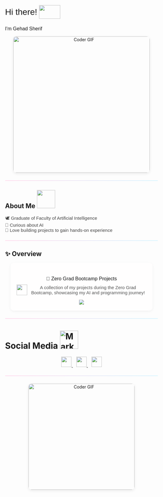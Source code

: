 <!-- ✅ استدعاء خط Poppins -->
<link href="https://fonts.googleapis.com/css2?family=Poppins:wght@400;500;600&display=swap" rel="stylesheet">

<h1 align="left" style="display: flex; align-items: center; font-weight: 500; font-family: 'Poppins', sans-serif;">
  Hi there!
  <img src="https://media1.giphy.com/media/v1.Y2lkPTc5MGI3NjExY2l1am42NHJlNHhyeGdscHIwc2NzcGplb2dkaHhlNXo3czdvZXE1MCZlcD12MV9pbnRlcm5hbF9naWZfYnlfaWQmY3Q9Zw/o7GDRqKfyKYrEDcmhC/giphy.gif" 
       width="70" height="45" style="margin-left: 6px;" />
</h1>

<h3 style="font-weight: 400; font-family: 'Poppins', sans-serif;">
  I'm Gehad Sherif
</h3>

<p align="center" style="margin-bottom: 18px;">
  <img src="https://media.giphy.com/media/SWoSkN6DxTszqIKEqv/giphy.gif" 
       alt="Coder GIF" width="450" 
       style="border-radius: 10px; box-shadow: 0 3px 10px rgba(0,0,0,0.08);" />
</p>

<hr style="border: none; height: 2px; background: linear-gradient(to right, #ffd9ec, #d6f4ff); border-radius: 5px; margin: 25px 0;">

## About Me  <img src="https://media3.giphy.com/media/v1.Y2lkPTc5MGI3NjExNms3OWs0OTVnc3p6dmtuZ2VidHc1YzA4YWlsenVsMHhmYjZ3N3IxMSZlcD12MV9pbnRlcm5hbF9naWZfYnlfaWQmY3Q9cw/Bh4sHwsRnojD5UX6B7/giphy.gif" width="60" />
<p style="font-family: 'Poppins', sans-serif; font-size: 15px; color: #444;">
  🕊️ Graduate of Faculty of Artificial Intelligence<br>
  🌸 Curious about AI<br>
  💖 Love building projects to gain hands-on experience
</p>


<hr style="border: none; height: 2px; background: linear-gradient(to right, #ffd9ec, #d6f4ff); border-radius: 5px; margin: 25px 0;">

## ✨ Overview  
<div align="center" style="background:#fffefe; padding:20px; border-radius:10px; box-shadow:0 3px 10px rgba(0,0,0,0.05); width:85%; margin:auto; font-family:'Poppins',sans-serif;">
  <h3 style="font-weight:500; margin-bottom:10px;">📂 Zero Grad Bootcamp Projects</h3>
  
  <p style="font-size:15px; color:#555; margin-top:0; display:flex; justify-content:center; align-items:center; gap:8px;">
    <img src="https://media2.giphy.com/media/v1.Y2lkPTc5MGI3NjExcnNuNHNycThqNWc1N3lka3AxcmF4NmxpM3RmYTB3d2t2MWlpZGg2cyZlcD12MV9pbnRlcm5hbF9naWZfYnlfaWQmY3Q9cw/hpFCIpvGxUKgTfjRKl/giphy.gif" width="35" />
    A collection of my projects during the Zero Grad Bootcamp, showcasing my AI and programming journey!
  </p>

  <a href="https://github.com/gehado2002/zero_grad" target="_blank">
    <img src="https://img.shields.io/badge/🔗%20Visit%20Repository-ffb6c1?style=for-the-badge&logo=github&logoColor=black" />
  </a>
</div>




<hr style="border: none; height: 2px; background: linear-gradient(to right, #ffd9ec, #d6f4ff); border-radius: 5px; margin: 25px 0;">

# Social Media <img src="https://media.tenor.com/SomWmdFyE6cAAAAj/marketing-business.gif" alt="Marketing GIF" width="60" />


<p align="center" style="font-family: 'Poppins', sans-serif;">
  <a href="https://github.com/gehado2002" target="_blank" title="GitHub">
    <img src="https://skillicons.dev/icons?i=github&theme=light" width="34" height="34" />
  </a> &nbsp;&nbsp;  
  <a href="https://www.linkedin.com/in/gehad-sherif-6447a3342/" target="_blank" title="LinkedIn">
    <img src="https://skillicons.dev/icons?i=linkedin&theme=light" width="34" height="34" />
  </a> &nbsp;&nbsp;  
  <a href="mailto:gehado2002@gmail.com" target="_blank" title="Email">
    <img src="https://skillicons.dev/icons?i=gmail&theme=light" width="34" height="34" />
  </a>
</p>



<hr style="border: none; height: 2px; background: linear-gradient(to right, #ffd9ec, #d6f4ff); border-radius: 5px; margin: 25px 0;">

<p align="center" style="margin-bottom: 18px;">
  <img src="https://media4.giphy.com/media/v1.Y2lkPTc5MGI3NjExcXc3bW44M3YxMDgzemFrMHVkZGs3NjdoZTU3eHloMXgwaDA0bnc5OSZlcD12MV9pbnRlcm5hbF9naWZfYnlfaWQmY3Q9cw/AlxXs8i92YwGXBwbK7/giphy.gif" 
       alt="Coder GIF" width="350" 
       style="border-radius: 10px; box-shadow: 0 3px 10px rgba(0,0,0,0.08);" />
</p>

